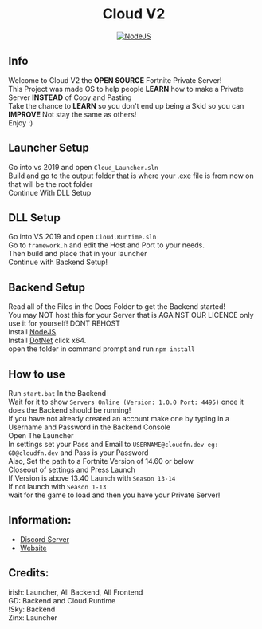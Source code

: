 <h1 align='center'>Cloud V2</h1>

<p align='center'>
    <a href='https://nodejs.org/en/download/' align='center'>
        <img alt='NodeJS' src='https://media.discordapp.net/attachments/853679837163159602/858856426038624266/Project_Cloud_but_its_centred.jpg?width=810&height=409'>
    </a>
</p>

## Info
Welcome to Cloud V2 the **OPEN SOURCE** Fortnite Private Server!
<br>
This Project was made OS to help people **LEARN** how to make a Private Server **INSTEAD** of Copy and Pasting
<br>
Take the chance to **LEARN** so you don't end up being a Skid so you can **IMPROVE** Not stay the same as others!
<br>
Enjoy :)
<br>
## Launcher Setup
Go into vs 2019 and open ```Cloud_Launcher.sln```
<br>
Build and go to the output folder that is where your .exe file is from now on that will be the root folder
<br>
Continue With DLL Setup

## DLL Setup
Go into VS 2019 and open ```Cloud.Runtime.sln```
<br>
Go to ```framework.h``` and edit the Host and Port to your needs.
<br>
Then build and place that in your launcher 
<br>
Continue with Backend Setup!

## Backend Setup
Read all of the Files in the Docs Folder to get the Backend started!
<br>
You may NOT host this for your Server that is AGAINST OUR LICENCE only use it for yourself! DONT REHOST
<br>
Install [NodeJS](https://nodejs.org/en/download/).
<br>
Install [DotNet](https://dotnet.microsoft.com/download/dotnet/5.0/runtime) click x64.
<br>
open the folder in command prompt and run ```npm install```

## How to use
Run ```start.bat``` In the Backend
<br>
Wait for it to show ```Servers Online (Version: 1.0.0 Port: 4495)``` once it does the Backend should be running!
<br>
If you have not already created an account make one by typing in a Username and Password in the Backend Console
<br>
Open The Launcher
<br>
In settings set your Pass and Email to ```USERNAME@cloudfn.dev eg: GD@cloudfn.dev``` and Pass is your Password
<br>
Also, Set the path to a Fortnite Version of 14.60 or below
<br>
Closeout of settings and Press Launch
<br>
If Version is above 13.40 Launch with ```Season 13-14```
<br>
If not launch with ```Season 1-13```
<br>
wait for the game to load and then you have your Private Server!

## Information:
- [Discord Server](https://discord.gg/MfXNpTg4EV)
- [Website](https://cloudfn.dev)

## Credits:
irish: Launcher, All Backend, All Frontend
<br>
GD: Backend and Cloud.Runtime
<br>
!Sky: Backend
<br>
Zinx: Launcher

